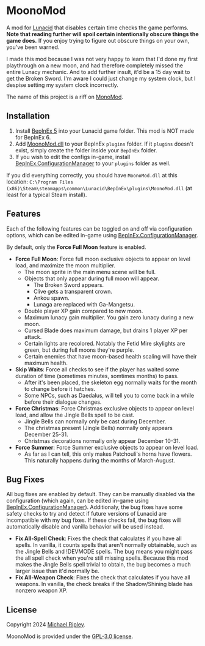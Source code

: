 # MoonoMod

A mod for [Lunacid](https://store.steampowered.com/app/1745510/Lunacid/) that disables certain time checks the game
performs. **Note that reading further will spoil certain intentionally obscure things the game does.** If you enjoy
trying to figure out obscure things on your own, you've been warned.

I made this mod because I was not very happy to learn that I'd done my first playthrough on a new moon, and had
therefore completely missed the entire Lunacy mechanic. And to add further insult, it'd be a 15 day wait to get the
Broken Sword. I'm aware I could just change my system clock, but I despise setting my system clock incorrectly.

The name of this project is a riff on [MonoMod](https://github.com/MonoMod/MonoMod).

## Installation

1. Install [BepInEx 5](https://github.com/BepInEx/BepInEx) into your Lunacid game folder. This mod is NOT made for
   BepInEx 6.
2. Add [MoonoMod.dll](https://github.com/zkxs/MoonoMod/releases/latest/download/MoonoMod.dll) to your BepInEx `plugins`
   folder. If it `plugins` doesn't exist, simply create the folder inside your `BepInEx` folder.
3. If you wish to edit the configs in-game, install
   [BepInEx.ConfigurationManager](https://github.com/BepInEx/BepInEx.ConfigurationManager) to your `plugins` folder as
   well.

If you did everything correctly, you should have `MoonoMod.dll` at this location:
`C:\Program Files (x86)\Steam\steamapps\common\Lunacid\BepInEx\plugins\MoonoMod.dll` (at least for a typical Steam
install).

## Features

Each of the following features can be toggled on and off via configuration options, which can be edited in-game using
[BepInEx.ConfigurationManager](https://github.com/BepInEx/BepInEx.ConfigurationManager).

By default, only the **Force Full Moon** feature is enabled.

- **Force Full Moon**: Force full moon exclusive objects to appear on level load, and maximize the moon multiplier.
  - The moon sprite in the main menu scene will be full.
  - Objects that only appear during full moon will appear.
    - The Broken Sword appears.
    - Clive gets a transparent crown.
    - Ankou spawn.
    - Lunaga are replaced with Ga-Mangetsu.
  - Double player XP gain compared to new moon.
  - Maximum lunacy gain multiplier. You gain zero lunacy during a new moon.
  - Cursed Blade does maximum damage, but drains 1 player XP per attack.
  - Certain lights are recolored. Notably the Fetid Mire skylights are green, but during full moons they're purple.
  - Certain enemies that have moon-based health scaling will have their maximum health.
- **Skip Waits**: Force all checks to see if the player has waited some duration of time (sometimes minutes, somtimes
  months) to pass.
  - After it's been placed, the skeleton egg normally waits for the month to change before it hatches.
  - Some NPCs, such as Daedalus, will tell you to come back in a while before their dialogue changes.
- **Force Christmas**: Force Christmas exclusive objects to appear on level load, and allow the Jingle Bells spell to be
  cast.
  - Jingle Bells can normally only be cast during December.
  - The christmas present (Jingle Bells) normally only appears December 25-31.
  - Christmas decorations normally only appear December 10-31.
- **Force Summer**: Force Summer exclusive objects to appear on level load.
  - As far as I can tell, this only makes Patchouli's horns have flowers. This naturally happens during the months of
    March-August.

<!--

## Bugs

During the making of this mod I found a number of Lunacid bugs.

- The full moon check gets more lenient the further into the year it goes. This bug is worse if the first full moon of
  the year happens early. A Jan 1st full moon really screws up the logic. A Jan 31st full moon barely triggers the bug.
- The full moon check is only designed to work in the years 2020-2030. Any other year it assumes that the first full
  moon is on the 0th of January, which coincidentally makes the above bug have its maximum possible impact.
- The code that's supposed to make you wait a month for the skeleton egg to hatch doesn't make you wait a month. It
  makes you wait for the month to change, so if you'd laid your egg on Jan 31st, it'd hatch the next day.
- The code that makes you wait some number of minutes for an event to happen thinks there are 600 minutes in a day.
- The code that's supposed to set the MeshRenderer, RawImage, and Image on the moon sprite only sets the MeshRenderer.
  The other two code paths are dead.
- If you set your player name to `!xdevmode` you get all the benefits of the `!devmode` player name and you also bypass
  the check that prevents you from doing the Tower of Abyss. This is because the name checks are done in slightly
  different ways, and this difference can be exploited.

-->

## Bug Fixes

All bug fixes are enabled by default. They can be manually disabled via the configuration (which again, can be edited
in-game using [BepInEx.ConfigurationManager](https://github.com/BepInEx/BepInEx.ConfigurationManager)). Additionaly, the
bug fixes have some safety checks to try and detect if future versions of Lunacid are incompatible with my bug fixes. If
these checks fail, the bug fixes will automatically disable and vanilla behavior will be used instead.

- **Fix All-Spell Check**: Fixes the check that calculates if you have all spells. In vanilla, it counts spells that
  aren't normally obtainable, such as the Jingle Bells and !DEVMODE spells. The bug means you might pass the all spell
  check when you're still missing spells. Because this mod makes the Jingle Bells spell trivial to obtain, the bug
  becomes a much larger issue than it'd normally be.
- **Fix All-Weapon Check**: Fixes the check that calculates if you have all weapons. In vanilla, the check breaks if the
  Shadow/Shining blade has nonzero weapon XP.

## License

Copyright 2024 [Michael Ripley](https://github.com/zkxs).

MoonoMod is provided under the [GPL-3.0 license](LICENSE).
